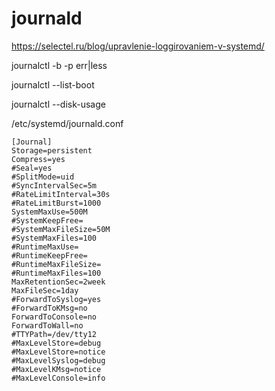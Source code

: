 journald
========

https://selectel.ru/blog/upravlenie-loggirovaniem-v-systemd/

journalctl -b -p err|less

journalctl --list-boot

journalctl --disk-usage


/etc/systemd/journald.conf
```
[Journal]
Storage=persistent
Compress=yes
#Seal=yes
#SplitMode=uid
#SyncIntervalSec=5m
#RateLimitInterval=30s
#RateLimitBurst=1000
SystemMaxUse=500M
#SystemKeepFree=
#SystemMaxFileSize=50M
#SystemMaxFiles=100
#RuntimeMaxUse=
#RuntimeKeepFree=
#RuntimeMaxFileSize=
#RuntimeMaxFiles=100
MaxRetentionSec=2week
MaxFileSec=1day
#ForwardToSyslog=yes
#ForwardToKMsg=no
ForwardToConsole=no
ForwardToWall=no
#TTYPath=/dev/tty12
#MaxLevelStore=debug
#MaxLevelStore=notice
#MaxLevelSyslog=debug
#MaxLevelKMsg=notice
#MaxLevelConsole=info
```